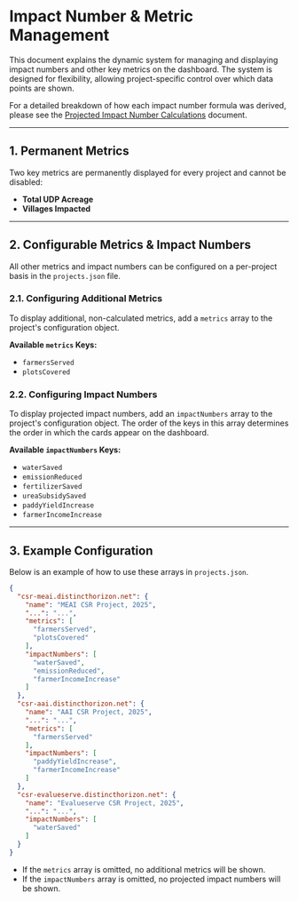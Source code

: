 # Impact Number & Metric Management

This document explains the dynamic system for managing and displaying impact numbers and other key metrics on the dashboard. The system is designed for flexibility, allowing project-specific control over which data points are shown.

For a detailed breakdown of how each impact number formula was derived, please see the [Projected Impact Number Calculations](./imactNumbers.md) document.

---

## 1. Permanent Metrics

Two key metrics are permanently displayed for every project and cannot be disabled:

*   **Total UDP Acreage**
*   **Villages Impacted**

---

## 2. Configurable Metrics & Impact Numbers

All other metrics and impact numbers can be configured on a per-project basis in the `projects.json` file.

### 2.1. Configuring Additional Metrics

To display additional, non-calculated metrics, add a `metrics` array to the project's configuration object.

**Available `metrics` Keys:**

*   `farmersServed`
*   `plotsCovered`

### 2.2. Configuring Impact Numbers

To display projected impact numbers, add an `impactNumbers` array to the project's configuration object. The order of the keys in this array determines the order in which the cards appear on the dashboard.

**Available `impactNumbers` Keys:**

*   `waterSaved`
*   `emissionReduced`
*   `fertilizerSaved`
*   `ureaSubsidySaved`
*   `paddyYieldIncrease`
*   `farmerIncomeIncrease`

---

## 3. Example Configuration

Below is an example of how to use these arrays in `projects.json`.

```json
{
  "csr-meai.distincthorizon.net": {
    "name": "MEAI CSR Project, 2025",
    "...": "...",
    "metrics": [
      "farmersServed",
      "plotsCovered"
    ],
    "impactNumbers": [
      "waterSaved",
      "emissionReduced",
      "farmerIncomeIncrease"
    ]
  },
  "csr-aai.distincthorizon.net": {
    "name": "AAI CSR Project, 2025",
    "...": "...",
    "metrics": [
      "farmersServed"
    ],
    "impactNumbers": [
      "paddyYieldIncrease",
      "farmerIncomeIncrease"
    ]
  },
  "csr-evalueserve.distincthorizon.net": {
    "name": "Evalueserve CSR Project, 2025",
    "...": "...",
    "impactNumbers": [
      "waterSaved"
    ]
  }
}
```

*   If the `metrics` array is omitted, no additional metrics will be shown.
*   If the `impactNumbers` array is omitted, no projected impact numbers will be shown.